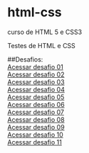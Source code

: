 # html-css
 curso de HTML 5 e CSS3

Testes de HTML e CSS


##Desafios:<br>
<a href="https://vinera92.github.io/html-css/desafios/d001/" target="_blank">Acessar desafio 01</a><br>
<a href="https://vinera92.github.io/html-css/desafios/d002/" target="_blank">Acessar desafio 02</a><br>
<a href="https://vinera92.github.io/html-css/desafios/d003/" target="_blank">Acessar desafio 03</a><br>
<a href="https://vinera92.github.io/html-css/desafios/d004/" target="_blank">Acessar desafio 04</a><br>
<a href="https://vinera92.github.io/html-css/desafios/d005/" target="_blank">Acessar desafio 05</a><br>
<a href="https://vinera92.github.io/html-css/desafios/d006/" target="_blank">Acessar desafio 06</a><br>
<a href="https://vinera92.github.io/html-css/desafios/d007/" target="_blank">Acessar desafio 07</a><br>
<a href="https://vinera92.github.io/html-css/desafios/d008/" target="_blank">Acessar desafio 08</a><br>
<a href="https://vinera92.github.io/html-css/desafios/d009/" target="_blank">Acessar desafio 09</a><br>
<a href="https://vinera92.github.io/html-css/desafios/d010/android.html" target="_blank">Acessar desafio 10</a><br>
<a href="https://vinera92.github.io/html-css/desafios/d012/index.html" target="_blank">Acessar desafio 11</a><br>